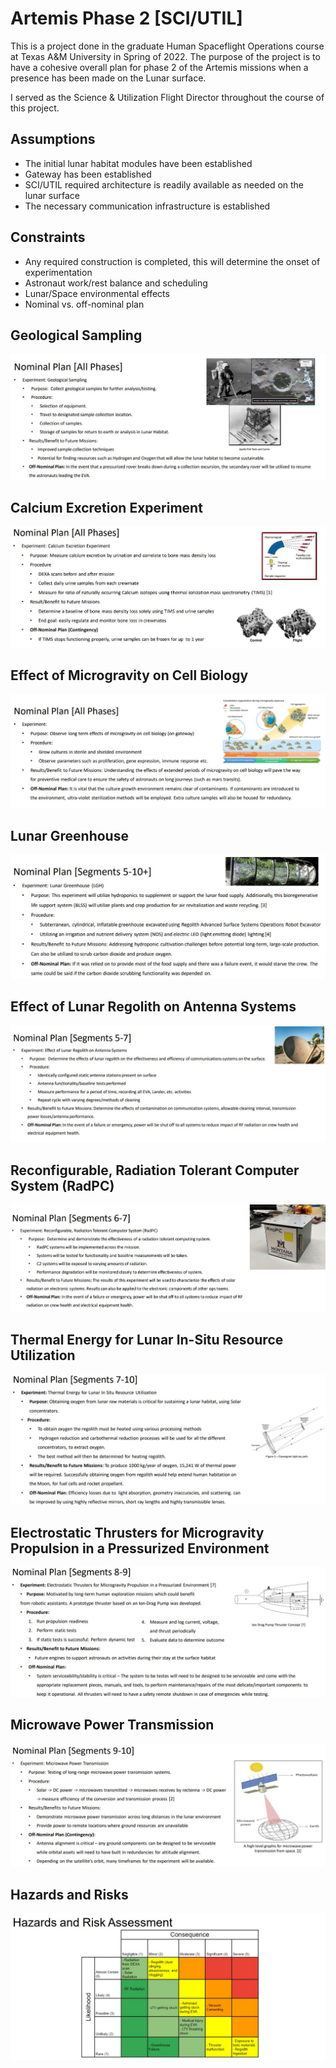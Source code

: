 # Artemis Phase 2 [SCI/UTIL]
This is a project done in the graduate Human Spaceflight Operations course at Texas A&amp;M University in Spring of 2022. The purpose of the project is to have a cohesive overall plan for phase 2 of the Artemis missions when a presence has been made on the Lunar surface.

I served as the Science & Utilization Flight Director throughout the course of this project.

## Assumptions
- The initial lunar habitat modules have been established
- Gateway has been established
- SCI/UTIL required architecture is readily available as needed on the lunar surface
- The necessary communication infrastructure is established

## Constraints
- Any required construction is completed, this will determine the onset of experimentation
- Astronaut work/rest balance and scheduling
- Lunar/Space environmental effects
- Nominal vs. off-nominal plan

## Geological Sampling
![Alt text](/Images/GeologySampling.JPG)

## Calcium Excretion Experiment
![Alt text](/Images/CalciumExcretion.JPG)

## Effect of Microgravity on Cell Biology
![Alt text](/Images/CellBio.JPG)

## Lunar Greenhouse
![Alt text](/Images/LunarGreenhouse.JPG)

## Effect of Lunar Regolith on Antenna Systems
![Alt text](/Images/Regolith.JPG)

## Reconfigurable, Radiation Tolerant Computer System (RadPC)
![Alt text](/Images/RadPC.JPG)

## Thermal Energy for Lunar In-Situ Resource Utilization
![Alt text](/Images/LunarISRU.JPG)

## Electrostatic Thrusters for Microgravity Propulsion in a Pressurized Environment
![Alt text](/Images/MicrogravPropulsion.JPG)

## Microwave Power Transmission
![Alt text](/Images/MicrowavePower.JPG)

## Hazards and Risks
![Alt text](/Images/RiskAssess.JPG)
